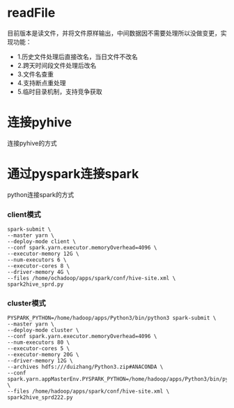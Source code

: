 # readFile
目前版本是读文件，并将文件原样输出，中间数据因不需要处理所以没做变更，实现功能：
- 1.历史文件处理后直接改名，当日文件不改名
- 2.跨天时间段文件处理后改名
- 3.文件名查重
- 4.支持断点重处理
- 5.临时目录机制，支持竞争获取




# 连接pyhive
连接pyhive的方式
# 通过pyspark连接spark
python连接spark的方式
### client模式
```
spark-submit \
--master yarn \
--deploy-mode client \
--conf spark.yarn.executor.memoryOverhead=4096 \
--executor-memory 12G \
--num-executors 6 \
--executor-cores 8 \
--driver-memory 4G \
--files /home/ochadoop/apps/spark/conf/hive-site.xml \
spark2hive_sprd.py
```

### cluster模式
```
PYSPARK_PYTHON=/home/hadoop/apps/Python3/bin/python3 spark-submit \
--master yarn \
--deploy-mode cluster \
--conf spark.yarn.executor.memoryOverhead=4096 \
--num-executors 80 \
--executor-cores 5 \
--executor-memory 20G \
--driver-memory 12G \
--archives hdfs:///duizhang/Python3.zip#ANACONDA \
--conf spark.yarn.appMasterEnv.PYSPARK_PYTHON=/home/hadoop/apps/Python3/bin/python3 \
--files /home/hadoop/apps/spark/conf/hive-site.xml \
spark2hive_sprd222.py
```
